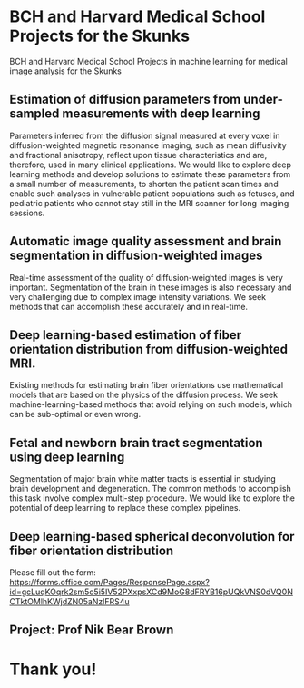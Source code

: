 # BCH and Harvard Medical School Projects for the Skunks
BCH and Harvard Medical School Projects in machine learning for medical image analysis for the Skunks

## Estimation of diffusion parameters from under-sampled measurements with deep learning
Parameters inferred from the diffusion signal measured at every voxel in diffusion-weighted magnetic resonance imaging, such as mean diffusivity and fractional anisotropy, reflect upon tissue characteristics and are, therefore, used in many clinical applications. We would like to explore deep learning methods and develop solutions to estimate these parameters from a small number of measurements, to shorten the patient scan times and enable such analyses in vulnerable patient populations such as fetuses, and pediatric patients who cannot stay still in the MRI scanner for long imaging sessions.

## Automatic image quality assessment and brain segmentation in diffusion-weighted images
Real-time assessment of the quality of diffusion-weighted images is very important. Segmentation of the brain in these images is also necessary and very challenging due to complex image intensity variations. We seek methods that can accomplish these accurately and in real-time.

## Deep learning-based estimation of fiber orientation distribution from diffusion-weighted MRI.
Existing methods for estimating brain fiber orientations use mathematical models that are based on the physics of the diffusion process. We seek machine-learning-based methods that avoid relying on such models, which can be sub-optimal or even wrong.

## Fetal and newborn brain tract segmentation using deep learning
Segmentation of major brain white matter tracts is essential in studying brain development and degeneration. The common methods to accomplish this task involve complex multi-step procedure. We would like to explore the potential of deep learning to replace these complex pipelines.

## Deep learning-based spherical deconvolution for fiber orientation distribution

Please fill out the form:
https://forms.office.com/Pages/ResponsePage.aspx?id=gcLuqKOqrk2sm5o5i5IV52PXxpsXCd9MoG8dFRYB16pUQkVNS0dVQ0NCTktOMlhKWjdZN05aNzlFRS4u

## Project: Prof Nik Bear Brown

# Thank you!

